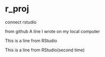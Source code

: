 # r_proj

connect rstudio

from github
A line I wrote on my local computer

This is a line from RStudio

This is a line from RStudio(second time)
